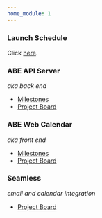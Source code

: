 ```yaml
---
home_module: 1
---
```


### Launch Schedule

Click [here](https://docs.google.com/document/d/e/2PACX-1vQ-hx69HyQgaBz3M2sHw4UMZkHiyfQw6TzYIyzz5bWZwWibePIXjENWUTkl1AdG8b7FOmkLxFb21dc_/pub).

### ABE API Server

*aka back end*

* [Milestones](https://github.com/olinlibrary/ABE/milestones)
* [Project Board](https://github.com/olinlibrary/ABE/projects/1)

### ABE Web Calendar

*aka front end*

* [Milestones](https://github.com/olinlibrary/abe-web/milestones)
* [Project Board](https://github.com/olinlibrary/abe-web/projects/1)

### Seamless

*email and calendar integration*

* [Project Board](https://github.com/olinlibrary/ABE/projects/2)
